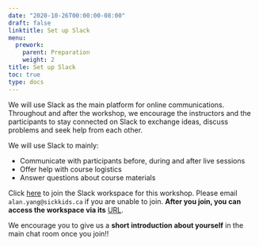 ```yaml
---
date: "2020-10-26T00:00:00-08:00"
draft: false
linktitle: Set up Slack
menu:
  prework:
    parent: Preparation
    weight: 2
title: Set up Slack
toc: true
type: docs
---
```


We will use Slack as the main platform for online communications. Throughout and after the workshop, we encourage the instructors and the participants to stay connected on Slack to exchange ideas, discuss problems and seek help from each other.

We will use Slack to mainly:

- Communicate with participants before, during and after live sessions
- Offer help with course logistics
- Answer questions about course materials

Click [here](https://join.slack.com/t/darthcoursezo-yts3767/shared_invite/zt-jarsy8dy-AS9ZqirekQwLsUIo9idkpA) to join the Slack workspace for this workshop. Please email `alan.yang@sickkids.ca` if you are unable to join. **After you join, you can access the workspace via its** [URL](https://join.slack.com/t/darthcoursezo-yts3767/shared_invite/zt-jarsy8dy-AS9ZqirekQwLsUIo9idkpA).

We encourage you to give us a **short introduction about yourself** in the main chat room once you join!!
